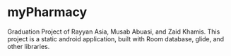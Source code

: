# myPharmacy
Graduation Project of Rayyan Asia, Musab Abuasi, and Zaid Khamis. This project is a static android application, built with Room database, glide, and other libraries.
